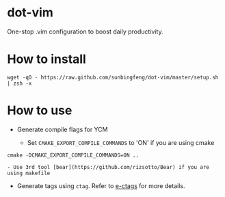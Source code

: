 dot-vim
===========

One-stop .vim configuration to boost daily productivity.

# How to install

```shell
wget -qO - https://raw.github.com/sunbingfeng/dot-vim/master/setup.sh | zsh -x
```

# How to use

- Generate compile flags for YCM

    - Set `CMAKE_EXPORT_COMPILE_COMMANDS` to 'ON' if you are using cmake

```
cmake -DCMAKE_EXPORT_COMPILE_COMMANDS=ON ..
```

    - Use 3rd tool [bear](https://github.com/rizsotto/Bear) if you are using makefile

- Generate tags using `ctag`. Refer to [e-ctags](http://ctags.sourceforge.net/) for more details.
